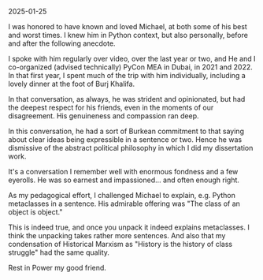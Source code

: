 2025-01-25

I was honored to have known and loved Michael, at both some of his best and
worst times.  I knew him in Python context, but also personally, before and
after the following anecdote.  

I spoke with him regularly over video, over the last year or two, and 
He and I co-organized (advised technically) PyCon MEA in Dubai, in 2021 and
2022.  In that first year, I spent much of the trip with him individually,
including a lovely dinner at the foot of Burj Khalifa.

In that conversation, as always, he was strident and opinionated, but had the
deepest respect for his friends, even in the moments of our disagreement.  His
genuineness and compassion ran deep.

In this conversation, he had a sort of Burkean commitment to that saying about
clear ideas being expressible in a sentence or two. Hence he was dismissive of
the abstract political philosophy in which I did my dissertation work.

It's a conversation I remember well with enormous fondness and a few eyerolls.
He was so earnest and impassioned... and often enough right.

As my pedagogical effort, I challenged Michael to explain, e.g. Python
metaclasses in a sentence. His admirable offering was "The class of an object
is object."

This is indeed true, and once you unpack it indeed explains metaclasses. I
think the unpacking takes rather more sentences. And also that my
condensation of Historical Marxism as "History is the history of class
struggle" had the same quality.

Rest in Power my good friend.
